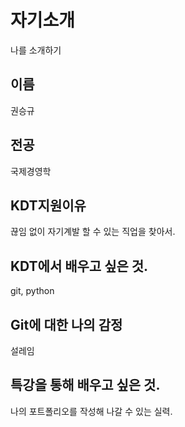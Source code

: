 # 자기소개
나를 소개하기

## 이름
권승규       

## 전공
국제경영학

## KDT지원이유
끊임 없이 자기계발 할 수 있는 직업을 찾아서.

## KDT에서 배우고 싶은 것.
git, python

## Git에 대한 나의 감정
설레임

## 특강을 통해 배우고 싶은 것.
나의 포트폴리오를 작성해 나갈 수 있는 실력.